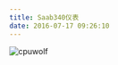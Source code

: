 ```yaml
---
title: Saab340仪表
date: 2016-07-17 09:26:10
---
```



![cpuwolf](/images/data/attachment/201607/17/172557gy0kbb2obl108loo.jpg)


